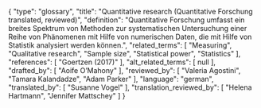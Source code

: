 {
    "type": "glossary",
    "title": "Quantitative research (Quantitative Forschung  translated, reviewed)",
    "definition": "Quantitative Forschung umfasst ein breites Spektrum von Methoden zur systematischen Untersuchung einer Reihe von Phänomenen mit Hilfe von numerischen Daten, die mit Hilfe von Statistik analysiert werden können.",
    "related_terms": [
        "Measuring",
        "Qualitative research",
        "Sample size",
        "Statistical power",
        "Statistics"
    ],
    "references": [
        "Goertzen (2017)"
    ],
    "alt_related_terms": [
        null
    ],
    "drafted_by": [
        "Aoife O’Mahony"
    ],
    "reviewed_by": [
        "Valeria Agostini",
        "Tamara Kalandadze",
        "Adam Parker"
    ],
    "language": "german",
    "translated_by": [
        "Susanne Vogel"
    ],
    "translation_reviewed_by": [
        "Helena Hartmann",
        "Jennifer Mattschey"
    ]
}